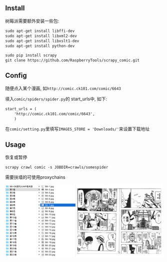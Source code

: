 ## Install

树莓派需要额外安装一些包:

```
sudo apt-get install libffi-dev
sudo apt-get install libxml2-dev
sudo apt-get install libxslt1-dev
sudo apt-get install python-dev
```


```
sudo pip install scrapy
git clone https://github.com/RaspberryTools/scrapy_comic.git
```

## Config

随便点入某个漫画, 如`http://comic.ck101.com/comic/6643`

填入`comic/spiders/spider.py`的 start_urls中, 如下:

```
start_urls = (
    'http://comic.ck101.com/comic/6643',
    )
```

在`comic/setting.py`里填写`IMAGES_STORE = 'Downloads/'`来设置下载地址


## Usage

恢复或暂停

```
scrapy crawl comic -s JOBDIR=crawls/somespider
```

需要扶墙的可使用proxychains

![](img/1.png)


